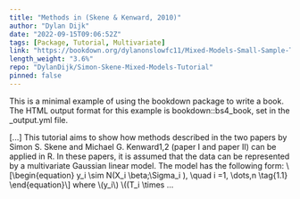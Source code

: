 ```yaml
---
title: "Methods in (Skene & Kenward, 2010)"
author: "Dylan Dijk"
date: "2022-09-15T09:06:52Z"
tags: [Package, Tutorial, Multivariate]
link: "https://bookdown.org/dylanonslowfc11/Mixed-Models-Small-Sample-Tutorial-bs4/"
length_weight: "3.6%"
repo: "DylanDijk/Simon-Skene-Mixed-Models-Tutorial"
pinned: false
---
```


<p>This is a minimal example of using the bookdown package to write a book.
The HTML output format for this example is bookdown::bs4_book,
set in the _output.yml file.</p> [...] This tutorial aims to show how methods described in the two papers by Simon S. Skene and Michael G. Kenward1,2 (paper I and paper II) can be applied in R. In these papers, it is assumed that the data can be represented by a multivariate Gaussian linear model. The model has the following form: \[\begin{equation} y_i \sim N(X_i \beta;\Sigma_i ), \quad i =1, \dots,n \tag{1.1}
\end{equation}\] where \(y_i\) \((T_i \times ...
